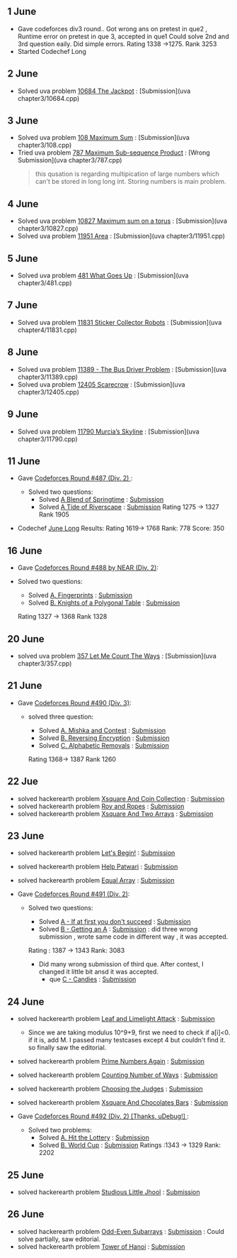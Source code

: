 ## 1 June

* Gave codeforces div3 round.. Got wrong ans on pretest in que2 , Runtime error on pretest in que 3, accepted in que1
  Could solve 2nd and 3rd question eaily. Did simple errors.
  Rating 1338 ->1275. Rank 3253
* Started Codechef Long


## 2 June
* Solved uva problem [10684 The Jackpot](https://uva.onlinejudge.org/external/106/10684.pdf) : [Submission](uva chapter3/10684.cpp)

## 3 June
* Solved uva problem [108 Maximum Sum](https://uva.onlinejudge.org/external/1/108.pdf) : [Submission](uva chapter3/108.cpp)
* Tried uva problem [787 Maximum Sub-sequence Product](https://uva.onlinejudge.org/external/7/787.pdf) : [Wrong Submission](uva chapter3/787.cpp)
  > this qusation is regarding multipication of large numbers which can't be stored in long long int. Storing numbers is main problem.

## 4 June
* Solved uva problem [10827 Maximum sum on a torus](https://uva.onlinejudge.org/external/108/10827.pdf) : [Submission](uva chapter3/10827.cpp)
* Solved uva problem [11951 Area](https://uva.onlinejudge.org/external/119/11951.pdf) : [Submission](uva chapter3/11951.cpp)

##  5 June
* Solved uva problem [481 What Goes Up](https://uva.onlinejudge.org/external/4/481.pdf) : [Submission](uva chapter3/481.cpp)


## 7 June
* Solved uva problem [11831 Sticker Collector Robots](https://uva.onlinejudge.org/external/118/11831.pdf) : [Submission](uva chapter4/11831.cpp)

## 8 June
* Solved uva problem [11389 - The Bus Driver Problem](https://uva.onlinejudge.org/external/113/11389.pdf) : [Submission](uva chapter3/11389.cpp)
* Solved uva problem [12405 Scarecrow](https://uva.onlinejudge.org/external/124/12405.pdf) : [Submission](uva chapter3/12405.cpp)


## 9 June
* Solved uva problem [11790 Murcia’s Skyline](https://uva.onlinejudge.org/external/117/11790.pdf) : [Submission](uva chapter3/11790.cpp)

## 11 June

* Gave [Codeforces Round #487 (Div. 2) ](http://codeforces.com/contest/989):
  * Solved two questions:
    * Solved [A Blend of Springtime](http://codeforces.com/contest/989/problem/A) : [Submission](dikshu11.github.io/codeforces/989A.cpp)
    * Solved [A Tide of Riverscape](http://codeforces.com/contest/989/problem/B) : [Submission](dikshu11.github.io/codeforces/989B.cpp)
        Rating 1275 -> 1327  Rank 1905
        
 * Codechef [June Long](https://www.codechef.com/JUNE18B) Results:
     Rating 1619-> 1768   Rank: 778  Score: 350
   
   
   
 ## 16 June
 
 * Gave [Codeforces Round #488 by NEAR (Div. 2)](http://codeforces.com/contest/994):
  * Solved two questions:
    * Solved [A. Fingerprints](http://codeforces.com/contest/994/problem/A) : [Submission](dikshu11.github.io/codeforces/994A.cpp)
    * Solved [B. Knights of a Polygonal Table](http://codeforces.com/contest/994/problem/B) : [Submission](dikshu11.github.io/codeforces/994B.cpp)
    
    Rating 1327 -> 	1368  Rank 1328
 
 
 ## 20 June
 * solved uva problem [357 Let Me Count The Ways](https://uva.onlinejudge.org/external/3/357.pdf) : [Submission](uva chapter3/357.cpp)
 
 ## 21 June
 
 * Gave [Codeforces Round #490 (Div. 3)](http://codeforces.com/contest/999):
    * solved three question:
      * Solved [A. Mishka and Contest](http://codeforces.com/contest/999/problem/A) : [Submission](dikshu11.github.io/codeforces/999A.cpp)
      * Solved [B. Reversing Encryption](http://codeforces.com/contest/999/problem/B) : [Submission](dikshu11.github.io/codeforces/999B.cpp)
      * Solved [C. Alphabetic Removals](http://codeforces.com/contest/999/problem/C) : [Submission](dikshu11.github.io/codeforces/999C.cpp)
      
      Rating 1368-> 1387 Rank 	1260
    
 
 ## 22 Jue
 * solved hackerearth problem [Xsquare And Coin Collection](https://www.hackerearth.com/practice/algorithms/dynamic-programming/introduction-to-dynamic-programming-1/practice-problems/algorithm/xsquare-and-coin-collection-2/) : [Submission](https://www.hackerearth.com/submission/17716707/)
* solved hackerearth problem [Roy and Ropes](https://www.hackerearth.com/practice/algorithms/dynamic-programming/introduction-to-dynamic-programming-1/practice-problems/algorithm/roy-and-ropes/) : [Submission](https://www.hackerearth.com/submission/17720872/)
* solved hackerearth problem [Xsquare And Two Arrays](https://www.hackerearth.com/practice/algorithms/dynamic-programming/introduction-to-dynamic-programming-1/practice-problems/algorithm/xsquare-and-two-arrays/) : [Submission](https://www.hackerearth.com/submission/17719469/)


## 23 June
* solved hackerearth problem [Let's Begin!](https://www.hackerearth.com/practice/algorithms/dynamic-programming/introduction-to-dynamic-programming-1/practice-problems/algorithm/lets-begin/) : [Submission](https://www.hackerearth.com/submission/17744029/)
* solved hackerearth problem [Help Patwari](https://www.hackerearth.com/practice/algorithms/dynamic-programming/introduction-to-dynamic-programming-1/practice-problems/algorithm/help-patwari/) : [Submission](https://www.hackerearth.com/submission/17745876/)
* solved hackerearth problem [Equal Array](https://www.hackerearth.com/practice/algorithms/dynamic-programming/introduction-to-dynamic-programming-1/practice-problems/algorithm/equal-array-84cf6c5f/) : [Submission](https://www.hackerearth.com/submission/17746139/)

* Gave [Codeforces Round #491 (Div. 2)](http://codeforces.com/contest/991):
  * Solved two questions:
    * Solved [A - If at first you don't succeed](http://codeforces.com/contest/991/problem/A) : [Submission](dikshu11.github.io/codeforces/991A.cpp)
    * Solved [B - Getting an A](http://codeforces.com/contest/991/problem/B) : [Submission](dikshu11.github.io/codeforces/991B.cpp) : did three wrong submission , wrote same code in different way , it was accepted.
    
    Rating : 1387 → 1343 Rank: 3083
    * Did many wrong submission of third que. After contest, I changed it little bit ansd it was accepted. 
      * que [C - Candies](http://codeforces.com/contest/991/problem/C) : [Submission](dikshu11.github.io/codeforces/991C.cpp)
      
    
## 24 June

* solved hackerearth problem [Leaf and Limelight Attack](https://www.hackerearth.com/practice/algorithms/dynamic-programming/introduction-to-dynamic-programming-1/practice-problems/algorithm/leaf-and-limelight-attack-circuit/description/) : [Submission](https://www.hackerearth.com/submission/17756930/)
  * Since we are taking modulus 10^9+9, first we need to check if a[i]<0. if it is, add M. I passed many testcases except 4 but couldn't find it. so finally saw the editorial.
  
* solved hackerearth problem  [Prime Numbers Again](https://www.hackerearth.com/practice/algorithms/dynamic-programming/introduction-to-dynamic-programming-1/practice-problems/algorithm/prime-numbers-again/) : [Submission](https://www.hackerearth.com/submission/17758440/)

* solved hackerearth problem [Counting Number of Ways](https://www.hackerearth.com/practice/algorithms/dynamic-programming/introduction-to-dynamic-programming-1/practice-problems/algorithm/hp-and-counting-number-of-ways-1d73a6a4/) : [Submission](https://www.hackerearth.com/submission/17760217/)

* solved hackerearth problem [Choosing the Judges](https://www.hackerearth.com/practice/algorithms/dynamic-programming/introduction-to-dynamic-programming-1/practice-problems/algorithm/choosing-the-judges-7/) : [Submission](https://www.hackerearth.com/submission/17763746/)

* solved hackerearth problem [Xsquare And Chocolates Bars](https://www.hackerearth.com/practice/algorithms/dynamic-programming/introduction-to-dynamic-programming-1/practice-problems/algorithm/xsquare-and-chocolates-bars-2/) : [Submission](https://www.hackerearth.com/submission/17769265/)

* Gave [Codeforces Round #492 (Div. 2) [Thanks, uDebug!] ](http://codeforces.com/contest/996):
  * Solved two problems:
    * Solved [A. Hit the Lottery](http://codeforces.com/contest/996/problem/A) : [Submission](dikshu11.github.io/codeforces/996A.cpp)
    * Solved [B. World Cup](http://codeforces.com/contest/996/problem/B) : [Submission](dikshu11.github.io/codeforces/996B.cpp)
    Ratings :1343 → 1329  Rank: 2202
    
## 25 June

* solved hackerearth problem [Studious Little Jhool](https://www.hackerearth.com/practice/algorithms/dynamic-programming/introduction-to-dynamic-programming-1/practice-problems/algorithm/studious-little-jhool/) : [Submission](https://www.hackerearth.com/submission/17805983/)

## 26 June

* solved hackerearth problem [Odd-Even Subarrays](https://www.hackerearth.com/practice/algorithms/dynamic-programming/introduction-to-dynamic-programming-1/practice-problems/algorithm/odd-even-subarrays-72ad69db/description/) : [Submission](https://www.hackerearth.com/submission/17814474/) : Could solve partially, saw editorial.
* solved hackerearth problem [Tower of Hanoi](https://www.hackerearth.com/practice/algorithms/dynamic-programming/introduction-to-dynamic-programming-1/practice-problems/algorithm/tower-of-hanoi-17/) : [Submission](https://www.hackerearth.com/submission/17819476/)
